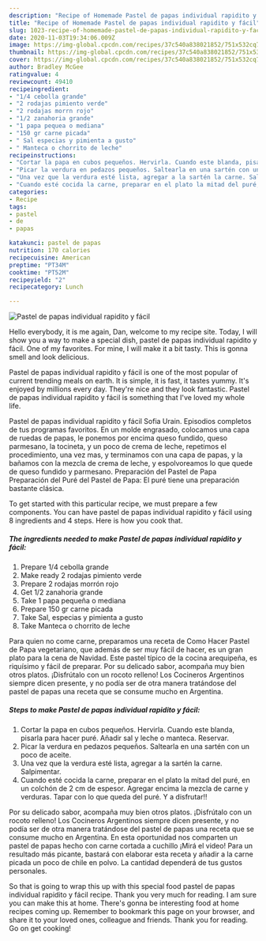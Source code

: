 ```yaml
---
description: "Recipe of Homemade Pastel de papas individual rapidito y fácil"
title: "Recipe of Homemade Pastel de papas individual rapidito y fácil"
slug: 1023-recipe-of-homemade-pastel-de-papas-individual-rapidito-y-facil
date: 2020-11-03T19:34:06.009Z
image: https://img-global.cpcdn.com/recipes/37c540a838021852/751x532cq70/pastel-de-papas-individual-rapidito-y-facil-foto-principal.jpg
thumbnail: https://img-global.cpcdn.com/recipes/37c540a838021852/751x532cq70/pastel-de-papas-individual-rapidito-y-facil-foto-principal.jpg
cover: https://img-global.cpcdn.com/recipes/37c540a838021852/751x532cq70/pastel-de-papas-individual-rapidito-y-facil-foto-principal.jpg
author: Bradley McGee
ratingvalue: 4
reviewcount: 49410
recipeingredient:
- "1/4 cebolla grande"
- "2 rodajas pimiento verde"
- "2 rodajas morrn rojo"
- "1/2 zanahoria grande"
- "1 papa pequea o mediana"
- "150 gr carne picada"
- " Sal especias y pimienta a gusto"
- " Manteca o chorrito de leche"
recipeinstructions:
- "Cortar la papa en cubos pequeños. Hervirla. Cuando este blanda, pisarla para hacer puré. Añadir sal y leche o manteca. Reservar."
- "Picar la verdura en pedazos pequeños. Saltearla en una sartén con un poco de aceite."
- "Una vez que la verdura esté lista, agregar a la sartén la carne. Salpimentar."
- "Cuando esté cocida la carne, preparar en el plato la mitad del puré, en un colchón de 2 cm de espesor. Agregar encima la mezcla de carne y verduras. Tapar con lo que queda del puré. Y a disfrutar!!"
categories:
- Recipe
tags:
- pastel
- de
- papas

katakunci: pastel de papas 
nutrition: 170 calories
recipecuisine: American
preptime: "PT34M"
cooktime: "PT52M"
recipeyield: "2"
recipecategory: Lunch

---
```



![Pastel de papas individual rapidito y fácil](https://img-global.cpcdn.com/recipes/37c540a838021852/751x532cq70/pastel-de-papas-individual-rapidito-y-facil-foto-principal.jpg)

Hello everybody, it is me again, Dan, welcome to my recipe site. Today, I will show you a way to make a special dish, pastel de papas individual rapidito y fácil. One of my favorites. For mine, I will make it a bit tasty. This is gonna smell and look delicious.

Pastel de papas individual rapidito y fácil is one of the most popular of current trending meals on earth. It is simple, it is fast, it tastes yummy. It's enjoyed by millions every day. They're nice and they look fantastic. Pastel de papas individual rapidito y fácil is something that I've loved my whole life.

Pastel de papas individual rapidito y fácil Sofia Urain. Episodios completos de tus programas favoritos. En un molde engrasado, colocamos una capa de ruedas de papas, le ponemos por encima queso fundido, queso parmesano, la tocineta, y un poco de crema de leche, repetimos el procedimiento, una vez mas, y terminamos con una capa de papas, y la bañamos con la mezcla de crema de leche, y espolvoreamos lo que quede de queso fundido y parmesano. Preparación del Pastel de Papa Preparación del Puré del Pastel de Papa: El puré tiene una preparación bastante clásica.


To get started with this particular recipe, we must prepare a few components. You can have pastel de papas individual rapidito y fácil using 8 ingredients and 4 steps. Here is how you cook that.

<!--inarticleads1-->

##### The ingredients needed to make Pastel de papas individual rapidito y fácil:

1. Prepare 1/4 cebolla grande
1. Make ready 2 rodajas pimiento verde
1. Prepare 2 rodajas morrón rojo
1. Get 1/2 zanahoria grande
1. Take 1 papa pequeña o mediana
1. Prepare 150 gr carne picada
1. Take  Sal, especias y pimienta a gusto
1. Take  Manteca o chorrito de leche


Para quien no come carne, preparamos una receta de Como Hacer Pastel de Papa vegetariano, que además de ser muy fácil de hacer, es un gran plato para la cena de Navidad. Este pastel típico de la cocina arequipeña, es riquísimo y fácil de preparar. Por su delicado sabor, acompaña muy bien otros platos. ¡Disfrútalo con un rocoto relleno! Los Cocineros Argentinos siempre dicen presente, y no podía ser de otra manera tratándose del pastel de papas una receta que se consume mucho en Argentina. 

<!--inarticleads2-->

##### Steps to make Pastel de papas individual rapidito y fácil:

1. Cortar la papa en cubos pequeños. Hervirla. Cuando este blanda, pisarla para hacer puré. Añadir sal y leche o manteca. Reservar.
1. Picar la verdura en pedazos pequeños. Saltearla en una sartén con un poco de aceite.
1. Una vez que la verdura esté lista, agregar a la sartén la carne. Salpimentar.
1. Cuando esté cocida la carne, preparar en el plato la mitad del puré, en un colchón de 2 cm de espesor. Agregar encima la mezcla de carne y verduras. Tapar con lo que queda del puré. Y a disfrutar!!


Por su delicado sabor, acompaña muy bien otros platos. ¡Disfrútalo con un rocoto relleno! Los Cocineros Argentinos siempre dicen presente, y no podía ser de otra manera tratándose del pastel de papas una receta que se consume mucho en Argentina. En esta oportunidad nos comparten un pastel de papas hecho con carne cortada a cuchillo ¡Mirá el video! Para un resultado más picante, bastará con elaborar esta receta y añadir a la carne picada un poco de chile en polvo. La cantidad dependerá de tus gustos personales. 

So that is going to wrap this up with this special food pastel de papas individual rapidito y fácil recipe. Thank you very much for reading. I am sure you can make this at home. There's gonna be interesting food at home recipes coming up. Remember to bookmark this page on your browser, and share it to your loved ones, colleague and friends. Thank you for reading. Go on get cooking!
